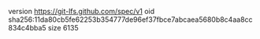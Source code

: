 version https://git-lfs.github.com/spec/v1
oid sha256:11da80cb5fe62253b354777de96ef37fbce7abcaea5680b8c4aa8cc834c4bba5
size 6135
